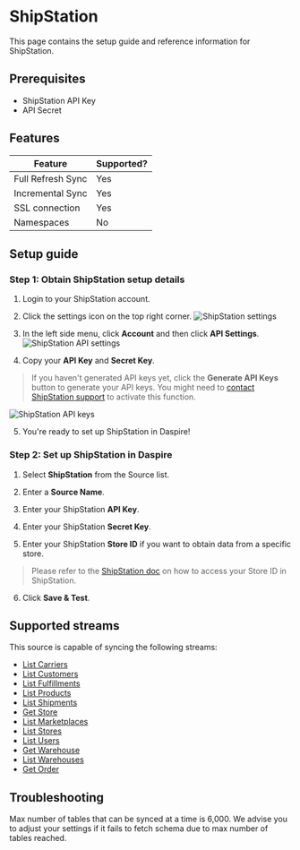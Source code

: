 # ShipStation

This page contains the setup guide and reference information for ShipStation.

## Prerequisites

* ShipStation API Key
* API Secret

## Features

| Feature | Supported? |
| --- | --- |
| Full Refresh Sync | Yes |
| Incremental Sync | Yes |
| SSL connection | Yes |
| Namespaces | No |

## Setup guide

### Step 1: Obtain ShipStation setup details

1. Login to your ShipStation account.

2. Click the settings icon on the top right corner.
![ShipStation settings](/assets/images/shipstation-settings.jpg "ShipStation settings")

3. In the left side menu, click **Account** and then click **API Settings**.
![ShipStation API settings](/assets/images/shipstation-api-settings.jpg "ShipStation API settings")

4. Copy your **API Key** and **Secret Key**.

> If you haven't generated API keys yet, click the **Generate API Keys** button to generate your API keys. You might need to [contact ShipStation support](mailto:support@shipstation.com) to activate this function.

![ShipStation API keys](/assets/images/shipstation-api-keys.jpg "ShipStation API keys")

5. You're ready to set up ShipStation in Daspire!

### Step 2: Set up ShipStation in Daspire

1. Select **ShipStation** from the Source list.

2. Enter a **Source Name**.

3. Enter your ShipStation **API Key**.

4. Enter your ShipStation **Secret Key**.

5. Enter your ShipStation **Store ID** if you want to obtain data from a specific store.

  > Please refer to the [ShipStation doc](https://help.shipstation.com/hc/en-us/articles/4405467007771-How-do-I-access-my-Store-ID-in-ShipStation-) on how to access your Store ID in ShipStation.

6. Click **Save & Test**.

## Supported streams

This source is capable of syncing the following streams:

* [List Carriers](https://www.shipstation.com/docs/api/carriers/list/)
* [List Customers](https://www.shipstation.com/docs/api/customers/list/)
* [List Fulfillments](https://www.shipstation.com/docs/api/fulfillments/list-fulfillments/)
* [List Products](https://www.shipstation.com/docs/api/products/list/)
* [List Shipments](https://www.shipstation.com/docs/api/shipments/list/)
* [Get Store](https://www.shipstation.com/docs/api/stores/get-store/)
* [List Marketplaces](https://www.shipstation.com/docs/api/stores/list-marketplaces/)
* [List Stores](https://www.shipstation.com/docs/api/stores/list/)
* [List Users](https://www.shipstation.com/docs/api/users/list/)
* [Get Warehouse](https://www.shipstation.com/docs/api/warehouses/get/)
* [List Warehouses](https://www.shipstation.com/docs/api/warehouses/list/)
* [Get Order](https://www.shipstation.com/docs/api/orders/get-order/)

## Troubleshooting

Max number of tables that can be synced at a time is 6,000. We advise you to adjust your settings if it fails to fetch schema due to max number of tables reached.

